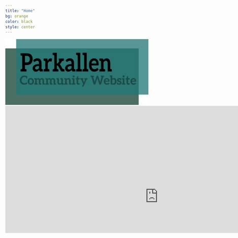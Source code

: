 ```yaml
---
title: "Home"
bg: orange 
color: black
style: center
---
```


<img src="https://raw.githubusercontent.com/david-hui-coding/david-hui-coding.github.io/master/img/title.png" alt="Parkallen Community Website" width="450">

<center>
<div style="width: 800px; height: 400px;background-color:White; overflow: hidden;">
      <iframe src="https://docs.google.com/presentation/d/1KKXFYKl1dRWRinYCSzbF-4g51_9zPhzeKv2x2sLVVA4/embed?start=true&loop=true&delayms=5000" frameborder="0" width="960" height="569"></iframe>
</div></center>
